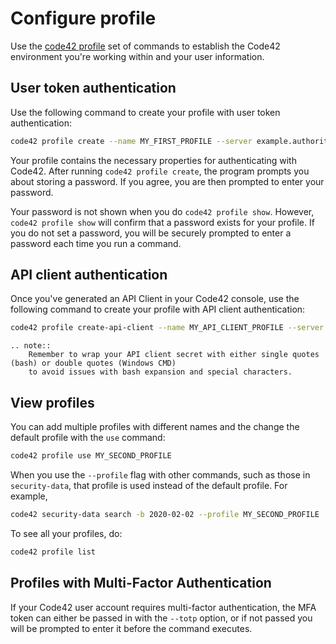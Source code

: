 # Configure profile

Use the [code42 profile](../commands/profile.md) set of commands to establish the Code42 environment you're working
within and your user information.

## User token authentication

Use the following command to create your profile with user token authentication:
```bash
code42 profile create --name MY_FIRST_PROFILE --server example.authority.com --username security.admin@example.com
```

Your profile contains the necessary properties for authenticating with Code42. After running `code42 profile create`,
the program prompts you about storing a password. If you agree, you are then prompted to enter your password.

Your password is not shown when you do `code42 profile show`. However, `code42 profile show` will confirm that a
password exists for your profile. If you do not set a password, you will be securely prompted to enter a password each
time you run a command.

## API client authentication

Once you've generated an API Client in your Code42 console, use the following command to create your profile with API client authentication:
```bash
code42 profile create-api-client --name MY_API_CLIENT_PROFILE --server example.authority.com --api-client-id 'key-42' --secret 'code42%api%client%secret'
```

```{eval-rst}
.. note:: 
    Remember to wrap your API client secret with either single quotes (bash) or double quotes (Windows CMD)
    to avoid issues with bash expansion and special characters.
```

## View profiles

You can add multiple profiles with different names and the change the default profile with the `use` command:

```bash
code42 profile use MY_SECOND_PROFILE
```

When you use the `--profile` flag with other commands, such as those in `security-data`, that profile is used
instead of the default profile. For example,

```bash
code42 security-data search -b 2020-02-02 --profile MY_SECOND_PROFILE
```

To see all your profiles, do:

```bash
code42 profile list
```

## Profiles with Multi-Factor Authentication

If your Code42 user account requires multi-factor authentication, the MFA token can either be passed in with the `--totp`
option, or if not passed you will be prompted to enter it before the command executes.
